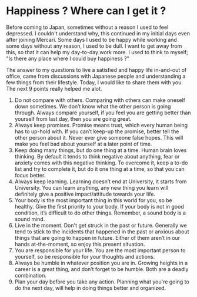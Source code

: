 # Happiness ? Where can I get it ?
Before coming to Japan, sometimes without a reason I used to feel depressed. I couldn't understand why, this continued in my initial days even after joining Mercari. Some days I used to be happy while working and some days without any reason, I used to be dull. I want to get away from this, so that it can help my day-to-day work more. I used to think to myself; "Is there any place where I could buy happiness ?"

The answer to my questions to live a satisfied and happy life in-and-out of office, came from discussions with Japanese people and understanding a few things from their lifestyle. Today, I would like to share them with you. The next 9 points really helped me alot.

1. Do not compare with others.
	Comparing with others can make oneself down sometimes. We don’t know what the other person is going through. Always compare yourself, if you feel you are getting better than yourself from last day, then you are going great. 
2. Always keep promises.
	Promise means trust, which every human being has to up-hold with. If you can’t keep-up the promise, better tell the other person about it. Never ever give someone false hopes. This will make you feel bad about yourself at a later point of time.
3. Keep doing many things, but do one thing at a time.
	Human brain loves thinking. By default it tends to think negative about anything, fear or anxiety comes with this negative thinking. To overcome it, keep a to-do list and try to complete it, but do it one thing at a time, so that you can focus better.
4. Always keep learning.
	Learning doesn’t end at University, it starts from University. You can learn anything, any new thing you learn will definitely give a positive impact/attitude towards your life.
5. Your body is the most important thing in this world for you, so be healthy.
	Give the first priority to your body. If your body is not in good condition, it’s difficult to do other things. Remember, a sound body is a sound mind.
6. Live in the moment. Don't get struck in the past or future.
	Generally we tend to stick to the incidents that happened in the past or anxious about things that are going to happen in future. Either of them aren’t in our hands at-the-moment, so enjoy this present situation.
7. You are responsible for your life.
	You are the most important person to yourself, so be responsible for your thoughts and actions. 
8. Always be humble in whatever position you are in.
	Growing heights in a career is a great thing, and don’t forget to be humble. Both are a deadly combination. 
9. Plan your day before you take any action.
	Planning what you're going to do the next day, will help in doing things better and organized.


	



